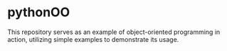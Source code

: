# pythonOO
This repository serves as an example of object-oriented programming in action, utilizing simple examples to demonstrate its usage.
